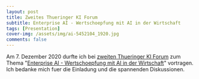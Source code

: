 ```yaml
---
layout: post
title: Zweites Thueringer KI Forum 
subtitle: Enterprise AI - Wertschoepfung mit AI in der Wirtschaft
tags: [Presentation]
cover-img: /assets/img/ai-5452104_1920.jpg
comments: false
---
```


Am 7. Dezember 2020 durfte ich bei [zweiten Thueringer KI Forum](https://tzlr.de/2-thueringer-ki-forum/) zum Thema "[Enterprise AI - Wertschoepfung mit AI in der Wirtschaft](assets/Kerzel_KIForum_20201207.pdf)" vortragen. 
Ich bedanke mich fuer die Einladung und die spannenden Diskussionen.
